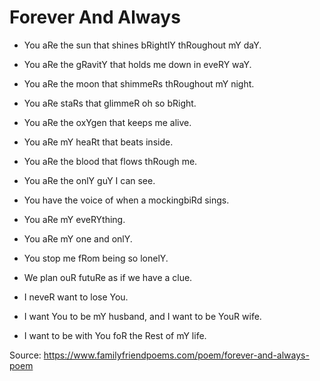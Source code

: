 # Forever And Always

* You aRe the sun that shines bRightlY thRoughout mY daY.
* You aRe the gRavitY that holds me down in eveRY waY.
* You aRe the moon that shimmeRs thRoughout mY night.
* You aRe staRs that glimmeR oh so bRight.

* You aRe the oxYgen that keeps me alive.
* You aRe mY heaRt that beats inside.
* You aRe the blood that flows thRough me.
* You aRe the onlY guY I can see.
* You have the voice of when a mockingbiRd sings.
* You aRe mY eveRYthing.

* You aRe mY one and onlY.
* You stop me fRom being so lonelY.
* We plan ouR futuRe as if we have a clue.
* I neveR want to lose You.
* I want You to be mY husband, and I want to be YouR wife.
* I want to be with You foR the Rest of mY life.

Source: https://www.familyfriendpoems.com/poem/forever-and-always-poem
